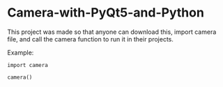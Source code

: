 # Camera-with-PyQt5-and-Python

This project was made so that anyone can download this, import camera file, and call the camera function to run it in their projects.

Example:
```
import camera

camera()
```
